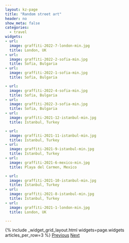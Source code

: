 ```yaml
---
layout: kz-page
title: "Random street art"
header: no
show_meta: false
categories:
  - travel
widgets:
- url:
  image: graffiti-2022-7-london-min.jpg
  title: London, UK
- url:
  image: graffiti-2022-2-sofia-min.jpg
  title: Sofia, Bulgaria
- url:
  image: graffiti-2022-1-sofia-min.jpg
  title: Sofia, Bulgaria

- url:
  image: graffiti-2022-4-sofia-min.jpg
  title: Sofia, Bulgaria
- url:
  image: graffiti-2022-3-sofia-min.jpg
  title: Sofia, Bulgaria
- url:
  image: graffiti-2021-12-istanbul-min.jpg
  title: Istanbul, Turkey

- url:
  image: graffiti-2021-11-istanbul-min.jpg
  title: Istanbul, Turkey
- url:
  image: graffiti-2021-9-istanbul-min.jpg
  title: Istanbul, Turkey
- url:
  image: graffiti-2021-6-mexico-min.jpg
  title: Playa del Carmen, Mexico

- url:
  image: graffiti-2021-10-istanbul-min.jpg
  title: Istanbul, Turkey
- url:
  image: graffiti-2021-8-istanbul-min.jpg
  title: Istanbul, Turkey
- url:
  image: graffiti-2021-1-london-min.jpg
  title: London, UK

---
```


{% include _widget_grid_layout.html widgets=page.widgets articles_per_row=3 %}
<a class="left button tiny radius icon-chevron-left r15" href="/travel/street-art/">Previous</a>
<a class="button tiny radius" href="/travel/street-art-1/">Next<span class="icon-chevron-right"></span></a>